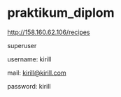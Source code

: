 # praktikum_diplom

http://158.160.62.106/recipes

superuser

username: kirill

mail: kirill@kirill.com

password: kirill
